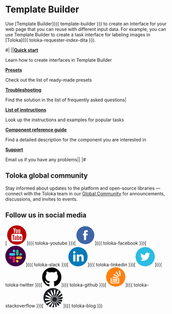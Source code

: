 # Template Builder

Use [Template Builder]({{ template-builder }}) to create an interface for your web page that you can reuse with different input data. For example, you can use Template Builder to create a task interface for labeling images in [Toloka]({{ toloka-requester-index-dita }}).

#|
||**[Quick start](quickstart.md)**

Learn how to create interfaces in Template Builder

**[Presets](templates/index.md)**

Check out the list of ready-made presets

**[Troubleshooting](troubleshooting/troubleshooting.md)**

Find the solution in the list of frequently asked questions|

**[List of instructions](operations/all.md)**

Look up the instructions and examples for popular tasks

**[Component reference guide](reference/index.md)**

Find a detailed description for the component you are interested in

**[Support](concepts/support.md)**

Email us if you have any problems||
|#

## Toloka global community

Stay informed about updates to the platform and open-source libraries — connect with the Toloka team in our [Global Community](https://join.slack.com/t/tolokacommunity/shared_invite/zt-sxr745fr-dvfZffzvQTwNXOE0gEqysg) for announcements, discussions, and invites to events.

## Follow us in social media

[![](_images/SocialNetwork/youtube.svg)]({{ toloka-youtube }})[![](_images/SocialNetwork/facebook.svg)]({{ toloka-facebook }})[![](_images/SocialNetwork/slack.svg)]({{ toloka-slack }})[![](_images/SocialNetwork/linkedin.svg)]({{ toloka-linkedin }})[![](_images/SocialNetwork/twitter.svg)]({{ toloka-twitter }})[![](_images/SocialNetwork/github.svg)]({{ toloka-github }})[![](_images/SocialNetwork/StackOverflow.svg)]({{ toloka-stackoverflow }})[![](_images/SocialNetwork/blog.svg)]({{ toloka-blog }})
